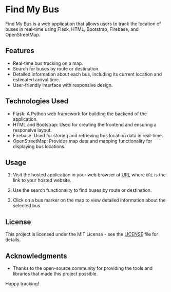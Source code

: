 # Find My Bus

Find My Bus is a web application that allows users to track the location of buses in real-time using Flask, HTML, Bootstrap, Firebase, and OpenStreetMap.

## Features

- Real-time bus tracking on a map.
- Search for buses by route or destination.
- Detailed information about each bus, including its current location and estimated arrival time.
- User-friendly interface with responsive design.

## Technologies Used

- Flask: A Python web framework for building the backend of the application.
- HTML and Bootstrap: Used for creating the frontend and ensuring a responsive layout.
- Firebase: Used for storing and retrieving bus location data in real-time.
- OpenStreetMap: Provides map data and mapping functionality for displaying bus locations.

## Usage

1. Visit the hosted application in your web browser at [URL](https://findmybus.onrender.com/) where `URL` is the link to your hosted website.

2. Use the search functionality to find buses by route or destination.

3. Click on a bus marker on the map to view detailed information about the selected bus.

## License

This project is licensed under the MIT License - see the [LICENSE](LICENSE) file for details.

## Acknowledgments

- Thanks to the open-source community for providing the tools and libraries that made this project possible.

Happy tracking!
